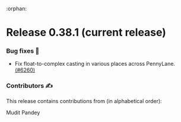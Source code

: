 :orphan:

# Release 0.38.1 (current release)

<h3>Bug fixes 🐛</h3>

* Fix float-to-complex casting in various places across PennyLane.
 [(#6260)](https://github.com/PennyLaneAI/pennylane/pull/6260)

<h3>Contributors ✍️</h3>

This release contains contributions from (in alphabetical order):

Mudit Pandey